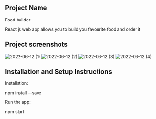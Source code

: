 ## Project Name

Food builder

React js web app allows you to build you favourite food and order it 

## Project screenshots

![2022-06-12 (1)](https://user-images.githubusercontent.com/73126997/173229397-560f8c42-0042-4baf-a0ab-db95696a3da8.png)
![2022-06-12 (2)](https://user-images.githubusercontent.com/73126997/173229463-702ac991-cd0b-424c-954b-2f66e10444e6.png)
![2022-06-12 (3)](https://user-images.githubusercontent.com/73126997/173229469-87603472-37ed-41fb-82f8-44312ae32a47.png)
![2022-06-12 (4)](https://user-images.githubusercontent.com/73126997/173229473-1e3f857e-74cc-4829-a04c-5301aa6824d4.png)

## Installation and Setup Instructions

Installation:

npm install --save

Run the app:

npm start
